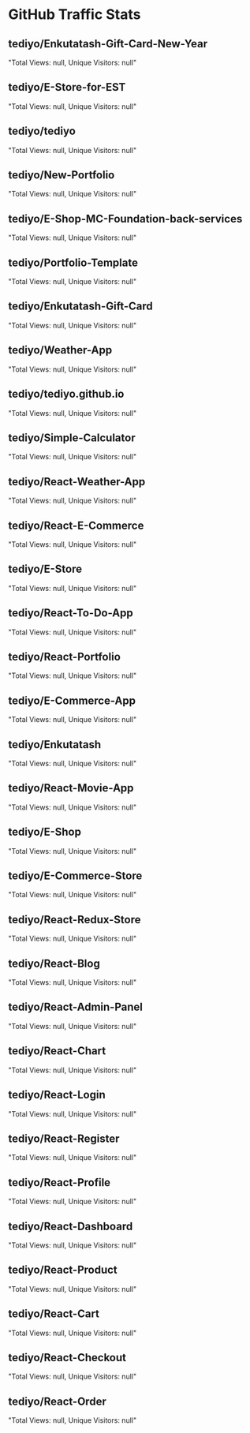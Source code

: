 # GitHub Traffic Stats
## tediyo/Enkutatash-Gift-Card-New-Year
"Total Views: null, Unique Visitors: null"

## tediyo/E-Store-for-EST
"Total Views: null, Unique Visitors: null"

## tediyo/tediyo
"Total Views: null, Unique Visitors: null"

## tediyo/New-Portfolio
"Total Views: null, Unique Visitors: null"

## tediyo/E-Shop-MC-Foundation-back-services
"Total Views: null, Unique Visitors: null"

## tediyo/Portfolio-Template
"Total Views: null, Unique Visitors: null"

## tediyo/Enkutatash-Gift-Card
"Total Views: null, Unique Visitors: null"

## tediyo/Weather-App
"Total Views: null, Unique Visitors: null"

## tediyo/tediyo.github.io
"Total Views: null, Unique Visitors: null"

## tediyo/Simple-Calculator
"Total Views: null, Unique Visitors: null"

## tediyo/React-Weather-App
"Total Views: null, Unique Visitors: null"

## tediyo/React-E-Commerce
"Total Views: null, Unique Visitors: null"

## tediyo/E-Store
"Total Views: null, Unique Visitors: null"

## tediyo/React-To-Do-App
"Total Views: null, Unique Visitors: null"

## tediyo/React-Portfolio
"Total Views: null, Unique Visitors: null"

## tediyo/E-Commerce-App
"Total Views: null, Unique Visitors: null"

## tediyo/Enkutatash
"Total Views: null, Unique Visitors: null"

## tediyo/React-Movie-App
"Total Views: null, Unique Visitors: null"

## tediyo/E-Shop
"Total Views: null, Unique Visitors: null"

## tediyo/E-Commerce-Store
"Total Views: null, Unique Visitors: null"

## tediyo/React-Redux-Store
"Total Views: null, Unique Visitors: null"

## tediyo/React-Blog
"Total Views: null, Unique Visitors: null"

## tediyo/React-Admin-Panel
"Total Views: null, Unique Visitors: null"

## tediyo/React-Chart
"Total Views: null, Unique Visitors: null"

## tediyo/React-Login
"Total Views: null, Unique Visitors: null"

## tediyo/React-Register
"Total Views: null, Unique Visitors: null"

## tediyo/React-Profile
"Total Views: null, Unique Visitors: null"

## tediyo/React-Dashboard
"Total Views: null, Unique Visitors: null"

## tediyo/React-Product
"Total Views: null, Unique Visitors: null"

## tediyo/React-Cart
"Total Views: null, Unique Visitors: null"

## tediyo/React-Checkout
"Total Views: null, Unique Visitors: null"

## tediyo/React-Order
"Total Views: null, Unique Visitors: null"


